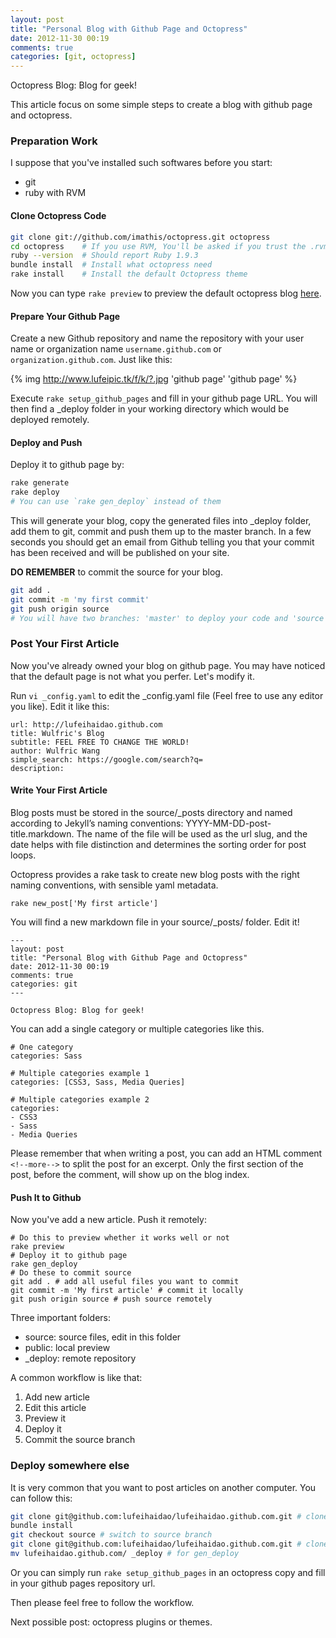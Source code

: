 ```yaml
---
layout: post
title: "Personal Blog with Github Page and Octopress"
date: 2012-11-30 00:19
comments: true
categories: [git, octopress] 
---
```


Octopress Blog: Blog for geek!

This article focus on some simple steps to create a blog with github page and octopress.
<!-- more -->

### Preparation Work



I suppose that you've installed such softwares before you start:

* git
* ruby with RVM

#### Clone Octopress Code

``` bash
git clone git://github.com/imathis/octopress.git octopress
cd octopress    # If you use RVM, You'll be asked if you trust the .rvmrc file (say yes).
ruby --version  # Should report Ruby 1.9.3
bundle install  # Install what octopress need
rake install    # Install the default Octopress theme
```

Now you can type `rake preview` to preview the default octopress blog [here](localhost:4000).

#### Prepare Your Github Page

Create a new Github repository and name the repository with your user name or organization name `username.github.com` or `organization.github.com`. Just like this:   

{% img http://www.lufeipic.tk/f/k/?.jpg 'github page' 'github page' %}

Execute `rake setup_github_pages` and fill in your github page URL. You will then find a _deploy folder in your working directory which would be deployed remotely.

#### Deploy and Push

Deploy it to github page by:

```bash
rake generate
rake deploy
# You can use `rake gen_deploy` instead of them
```

This will generate your blog, copy the generated files into _deploy folder, add them to git, commit and push them up to the master branch. In a few seconds you should get an email from Github telling you that your commit has been received and will be published on your site.

**DO REMEMBER** to commit the source for your blog. 

```bash
git add .
git commit -m 'my first commit'
git push origin source
# You will have two branches: 'master' to deploy your code and 'source' to write and change your blog.
```

  
 
### Post Your First Article



Now you've already owned your blog on github page. You may have noticed that the default page is not what you perfer. Let's modify it.

Run `vi _config.yaml` to edit the _config.yaml file (Feel free to use any editor you like). Edit it like this:  
```
url: http://lufeihaidao.github.com
title: Wulfric's Blog
subtitle: FEEL FREE TO CHANGE THE WORLD!
author: Wulfric Wang
simple_search: https://google.com/search?q=
description:
```

#### Write Your First Article

Blog posts must be stored in the source/_posts directory and named according to Jekyll’s naming conventions: YYYY-MM-DD-post-title.markdown. The name of the file will be used as the url slug, and the date helps with file distinction and determines the sorting order for post loops.

Octopress provides a rake task to create new blog posts with the right naming conventions, with sensible yaml metadata.

```
rake new_post['My first article']
```

You will find a new markdown file in your source/_posts/ folder. Edit it!

```
---
layout: post
title: "Personal Blog with Github Page and Octopress"
date: 2012-11-30 00:19
comments: true
categories: git 
---

Octopress Blog: Blog for geek!
```

You can add a single category or multiple categories like this.

```
# One category
categories: Sass

# Multiple categories example 1
categories: [CSS3, Sass, Media Queries]

# Multiple categories example 2
categories:
- CSS3
- Sass
- Media Queries
```

Please remember that when writing a post, you can add an HTML comment `<!--more-->` to split the post for an excerpt. Only the first section of the post, before the comment, will show up on the blog index.

#### Push It to Github

Now you've add a new article. Push it remotely:

```
# Do this to preview whether it works well or not
rake preview
# Deploy it to github page
rake gen_deploy
# Do these to commit source
git add . # add all useful files you want to commit
git commit -m 'My first article' # commit it locally
git push origin source # push source remotely
```

Three important folders:

* source: source files, edit in this folder
* public: local preview
* _deploy: remote repository

A common workflow is like that:

1. Add new article
2. Edit this article
3. Preview it
4. Deploy it
5. Commit the source branch



### Deploy somewhere else



It is very common that you want to post articles on another computer. You can follow this:

``` bash
git clone git@github.com:lufeihaidao/lufeihaidao.github.com.git # clone your code
bundle install
git checkout source # switch to source branch
git clone git@github.com:lufeihaidao/lufeihaidao.github.com.git # clone your code
mv lufeihaidao.github.com/ _deploy # for gen_deploy
```

Or you can simply run `rake setup_github_pages` in an octopress copy and fill in your github pages repository url.

Then please feel free to follow the workflow.

Next possible post: octopress plugins or themes.



